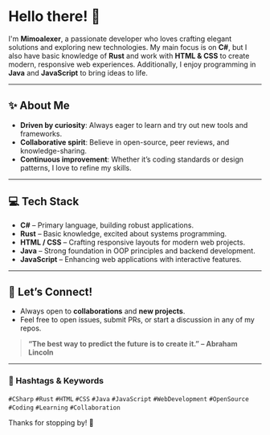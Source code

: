 # Hello there! :wave:

I'm **Mimoalexer**, a passionate developer who loves crafting elegant solutions and exploring new technologies. My main focus is on **C#**, but I also have basic knowledge of **Rust** and work with **HTML & CSS** to create modern, responsive web experiences. Additionally, I enjoy programming in **Java** and **JavaScript** to bring ideas to life.

---

## :sparkles: About Me
- **Driven by curiosity**: Always eager to learn and try out new tools and frameworks.
- **Collaborative spirit**: Believe in open-source, peer reviews, and knowledge-sharing.
- **Continuous improvement**: Whether it’s coding standards or design patterns, I love to refine my skills.

---

## :computer: Tech Stack
- **C#** – Primary language, building robust applications.
- **Rust** – Basic knowledge, excited about systems programming.
- **HTML / CSS** – Crafting responsive layouts for modern web projects.
- **Java** – Strong foundation in OOP principles and backend development.
- **JavaScript** – Enhancing web applications with interactive features.

---

## :handshake: Let’s Connect!
- Always open to **collaborations** and **new projects**.
- Feel free to open issues, submit PRs, or start a discussion in any of my repos.

> **“The best way to predict the future is to create it.” – Abraham Lincoln**

---

### :bookmark_tabs: Hashtags & Keywords
`#CSharp` `#Rust` `#HTML` `#CSS` `#Java` `#JavaScript` `#WebDevelopment` `#OpenSource` `#Coding` `#Learning` `#Collaboration`

Thanks for stopping by! :tada:
